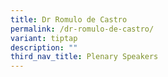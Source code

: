 ```yaml
---
title: Dr Romulo de Castro
permalink: /dr-romulo-de-castro/
variant: tiptap
description: ""
third_nav_title: Plenary Speakers
---
```

